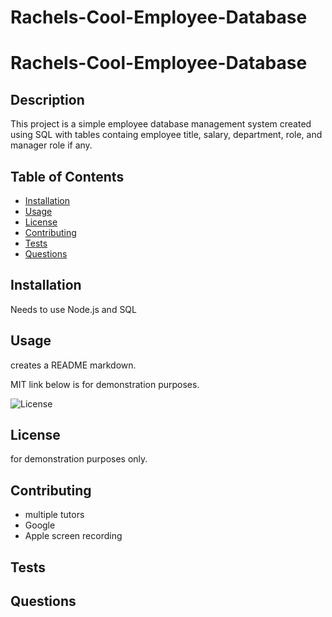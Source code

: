 # Rachels-Cool-Employee-Database

# Rachels-Cool-Employee-Database

## Description

This project is a simple employee database management system created using SQL with tables containg employee title, salary, department, role, and manager role if any.

## Table of Contents

- [Installation](#installation)
- [Usage](#usage)
- [License](#license)
- [Contributing](#contributing)
- [Tests](#tests)
- [Questions](#questions)

## Installation

Needs to use Node.js and SQL

## Usage

creates a README markdown. 

MIT link below is for demonstration purposes.

![License](https://img.shields.io/badge/License-MIT-blue.svg)

## License

for demonstration purposes only.

## Contributing

- multiple tutors
- Google
- Apple screen recording

## Tests

## Questions
